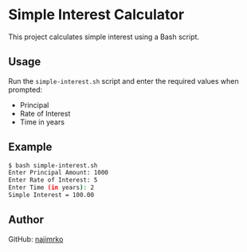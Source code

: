 # Simple Interest Calculator

This project calculates simple interest using a Bash script.

## Usage
Run the `simple-interest.sh` script and enter the required values when prompted:
- Principal
- Rate of Interest
- Time in years

## Example
```bash
$ bash simple-interest.sh
Enter Principal Amount: 1000
Enter Rate of Interest: 5
Enter Time (in years): 2
Simple Interest = 100.00
```

## Author
GitHub: [najimrko](https://github.com/najimrko)
